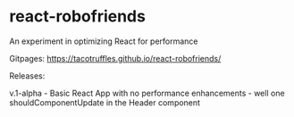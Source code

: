 # react-robofriends
An experiment in optimizing React for performance

Gitpages:
https://tacotruffles.github.io/react-robofriends/

Releases:

v.1-alpha - Basic React App with no performance enhancements - well one shouldComponentUpdate in the Header component